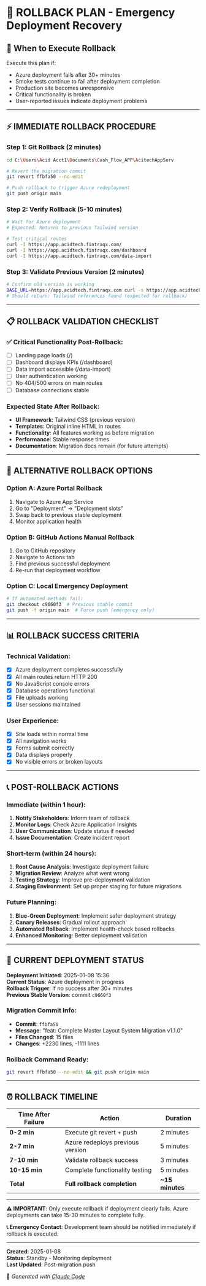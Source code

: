 # 🔄 ROLLBACK PLAN - Emergency Deployment Recovery

## 🚨 When to Execute Rollback

Execute this plan if:
- Azure deployment fails after 30+ minutes
- Smoke tests continue to fail after deployment completion  
- Production site becomes unresponsive
- Critical functionality is broken
- User-reported issues indicate deployment problems

---

## ⚡ IMMEDIATE ROLLBACK PROCEDURE

### Step 1: Git Rollback (2 minutes)
```bash
cd C:\Users\Acid Acct1\Documents\Cash_Flow_APP\AcitechAppServ

# Revert the migration commit
git revert ffbfa50 --no-edit

# Push rollback to trigger Azure redeployment
git push origin main
```

### Step 2: Verify Rollback (5-10 minutes)  
```bash
# Wait for Azure deployment
# Expected: Returns to previous Tailwind version

# Test critical routes
curl -I https://app.acidtech.fintraqx.com/
curl -I https://app.acidtech.fintraqx.com/dashboard
curl -I https://app.acidtech.fintraqx.com/data-import
```

### Step 3: Validate Previous Version (2 minutes)
```bash
# Confirm old version is working
BASE_URL=https://app.acidtech.fintraqx.com curl -s https://app.acidtech.fintraqx.com/dashboard | grep -i "tailwind"
# Should return: Tailwind references found (expected for rollback)
```

---

## 📋 ROLLBACK VALIDATION CHECKLIST

### ✅ Critical Functionality Post-Rollback:
- [ ] Landing page loads (/)
- [ ] Dashboard displays KPIs (/dashboard)  
- [ ] Data import accessible (/data-import)
- [ ] User authentication working
- [ ] No 404/500 errors on main routes
- [ ] Database connections stable

### Expected State After Rollback:
- **UI Framework**: Tailwind CSS (previous version)
- **Templates**: Original inline HTML in routes
- **Functionality**: All features working as before migration
- **Performance**: Stable response times
- **Documentation**: Migration docs remain (for future attempts)

---

## 🔧 ALTERNATIVE ROLLBACK OPTIONS

### Option A: Azure Portal Rollback
1. Navigate to Azure App Service
2. Go to "Deployment" → "Deployment slots"  
3. Swap back to previous stable deployment
4. Monitor application health

### Option B: GitHub Actions Manual Rollback
1. Go to GitHub repository
2. Navigate to Actions tab
3. Find previous successful deployment
4. Re-run that deployment workflow

### Option C: Local Emergency Deployment
```bash
# If automated methods fail:
git checkout c9660f3  # Previous stable commit
git push -f origin main  # Force push (emergency only)
```

---

## 📊 ROLLBACK SUCCESS CRITERIA

### Technical Validation:
- [x] Azure deployment completes successfully
- [x] All main routes return HTTP 200
- [x] No JavaScript console errors
- [x] Database operations functional
- [x] File uploads working
- [x] User sessions maintained

### User Experience:
- [x] Site loads within normal time
- [x] All navigation works
- [x] Forms submit correctly
- [x] Data displays properly
- [x] No visible errors or broken layouts

---

## 📞 POST-ROLLBACK ACTIONS

### Immediate (within 1 hour):
1. **Notify Stakeholders**: Inform team of rollback
2. **Monitor Logs**: Check Azure Application Insights
3. **User Communication**: Update status if needed
4. **Issue Documentation**: Create incident report

### Short-term (within 24 hours):
1. **Root Cause Analysis**: Investigate deployment failure
2. **Migration Review**: Analyze what went wrong
3. **Testing Strategy**: Improve pre-deployment validation
4. **Staging Environment**: Set up proper staging for future migrations

### Future Planning:
1. **Blue-Green Deployment**: Implement safer deployment strategy
2. **Canary Releases**: Gradual rollout approach
3. **Automated Rollback**: Implement health-check based rollbacks
4. **Enhanced Monitoring**: Better deployment validation

---

## 🎯 CURRENT DEPLOYMENT STATUS

**Deployment Initiated**: 2025-01-08 15:36  
**Current Status**: Azure deployment in progress  
**Rollback Trigger**: If no success after 30+ minutes  
**Previous Stable Version**: commit `c9660f3`

### Migration Commit Info:
- **Commit**: `ffbfa50`
- **Message**: "feat: Complete Master Layout System Migration v1.1.0"
- **Files Changed**: 15 files
- **Changes**: +2230 lines, -1111 lines

### Rollback Command Ready:
```bash
git revert ffbfa50 --no-edit && git push origin main
```

---

## ⏰ ROLLBACK TIMELINE

| Time After Failure | Action | Duration |
|---------------------|--------|----------|
| **0-2 min** | Execute git revert + push | 2 minutes |
| **2-7 min** | Azure redeploys previous version | 5 minutes |
| **7-10 min** | Validate rollback success | 3 minutes |
| **10-15 min** | Complete functionality testing | 5 minutes |
| **Total** | **Full rollback completion** | **~15 minutes** |

---

**⚠️ IMPORTANT**: Only execute rollback if deployment clearly fails. Azure deployments can take 15-30 minutes to complete fully.

**📞 Emergency Contact**: Development team should be notified immediately if rollback is executed.

---

**Created**: 2025-01-08  
**Status**: Standby - Monitoring deployment  
**Last Updated**: Post-migration push

🤖 *Generated with [Claude Code](https://claude.ai/code)*